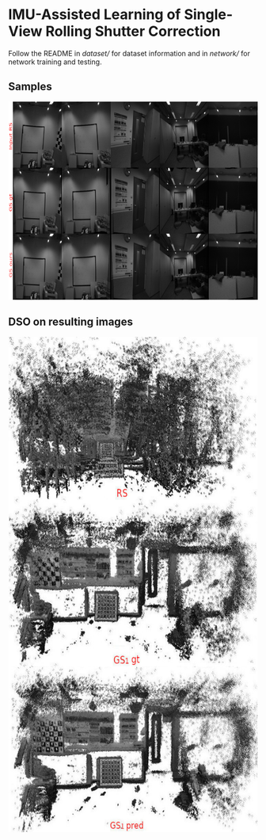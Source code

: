 # IMU-Assisted Learning of Single-View Rolling Shutter Correction
Follow the README in *dataset/* for dataset information and in *network/* for network training and testing.

## Samples
<img src="images/res_img.png" height="400px"/> 

## DSO on resulting images
<img src="images/dso.jpg" height="1000px"/> 